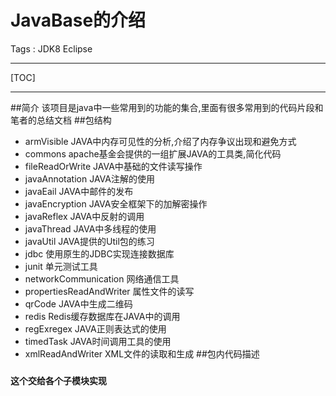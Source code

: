 # JavaBase的介绍

Tags : JDK8 Eclipse

---

[TOC]

---

##简介
该项目是java中一些常用到的功能的集合,里面有很多常用到的代码片段和笔者的总结文档
##包结构
* armVisible                JAVA中内存可见性的分析,介绍了内存争议出现和避免方式
* commons                   apache基金会提供的一组扩展JAVA的工具类,简化代码
* fileReadOrWrite           JAVA中基础的文件读写操作
* javaAnnotation            JAVA注解的使用
* javaEail                  JAVA中邮件的发布
* javaEncryption            JAVA安全框架下的加解密操作
* javaReflex                JAVA中反射的调用
* javaThread                JAVA中多线程的使用
* javaUtil                  JAVA提供的Util包的练习
* jdbc                      使用原生的JDBC实现连接数据库
* junit                     单元测试工具
* networkCommunication      网络通信工具
* propertiesReadAndWriter   属性文件的读写
* qrCode                    JAVA中生成二维码
* redis                     Redis缓存数据库在JAVA中的调用
* regExregex                JAVA正则表达式的使用
* timedTask                 JAVA时间调用工具的使用
* xmlReadAndWriter          XML文件的读取和生成
##包内代码描述      
### 
**这个交给各个子模块实现**